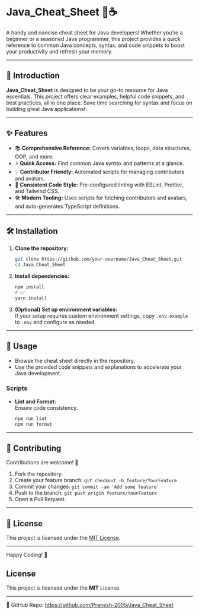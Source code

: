 # Java_Cheat_Sheet 📝☕

A handy and concise cheat sheet for Java developers! Whether you're a beginner or a seasoned Java programmer, this project provides a quick reference to common Java concepts, syntax, and code snippets to boost your productivity and refresh your memory.

---

## 🚀 Introduction

**Java_Cheat_Sheet** is designed to be your go-to resource for Java essentials. This project offers clear examples, helpful code snippets, and best practices, all in one place. Save time searching for syntax and focus on building great Java applications!

---

## ✨ Features

- 📚 **Comprehensive Reference:** Covers variables, loops, data structures, OOP, and more.
- ⚡ **Quick Access:** Find common Java syntax and patterns at a glance.
- 💡 **Contributor Friendly:** Automated scripts for managing contributors and avatars.
- 🎨 **Consistent Code Style:** Pre-configured linting with ESLint, Prettier, and Tailwind CSS.
- 🛠️ **Modern Tooling:** Uses scripts for fetching contributors and avatars, and auto-generates TypeScript definitions.

---

## 🛠️ Installation

1. **Clone the repository:**
   ```sh
   git clone https://github.com/your-username/Java_Cheat_Sheet.git
   cd Java_Cheat_Sheet
   ```

2. **Install dependencies:**
   ```sh
   npm install
   # or
   yarn install
   ```

3. **(Optional) Set up environment variables:**  
   If your setup requires custom environment settings, copy `.env.example` to `.env` and configure as needed.

---

## 📖 Usage

- Browse the cheat sheet directly in the repository.
- Use the provided code snippets and explanations to accelerate your Java development.

### Scripts

- **Lint and Format:**  
  Ensure code consistency.
  ```sh
  npm run lint
  npm run format
  ```

---

## 🤝 Contributing

Contributions are welcome! 🚀

1. Fork the repository.
2. Create your feature branch: `git checkout -b feature/YourFeature`
3. Commit your changes: `git commit -am 'Add some feature'`
4. Push to the branch: `git push origin feature/YourFeature`
5. Open a Pull Request.


---

## 📄 License

This project is licensed under the [MIT License](LICENSE).

---

Happy Coding! 🎉

## License
This project is licensed under the **MIT** License.

---
🔗 GitHub Repo: https://github.com/Pranesh-2005/Java_Cheat_Sheet
